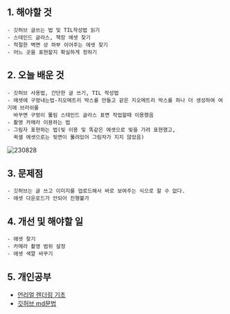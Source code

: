 ## 1. 해야할 것
```
- 깃허브 글쓰는 법 및 TIL작성법 읽기
- 스테인드 글라스, 책장 에셋 찾기
- 적절한 벽면 상 하부 이어주는 에셋 찾기
- 어느 곳을 표현할지 확실하게 정하기
```
## 2. 오늘 배운 것
```
- 깃허브 사용법, 간단한 글 쓰기, TIL 작성법
- 에셋에 구멍내는법-지오메트리 박스를 만들고 같은 지오메트리 박스를 하나 더 생성하여 여기에 브러쉬를
  바꾸면 구멍이 뚫림 스테인드 글라스 표면 작업할때 이용했음
- 촬영 카메라 이용하는 법
- 그림자 표현하는 법(빛 이용 및 똑같은 에셋으로 빛을 가려 표현했고,
  퀵셀 에셋으로는 뒷면이 뚫려있어 그림자가 지지 않았음)
```
![230828](https://github.com/JM94Ent/TIL-WIL/assets/143363550/84a528bc-b8b3-41e1-8bbd-da15ba13db4f)

## 3. 문제점
```
- 깃허브는 글 쓰고 이미지를 업로드해서 바로 보여주는 식으로 할 수 없다.
- 에셋 다운로드가 안되어 진행불가
```
## 4. 개선 및 해야할 일
```
- 에셋 찾기
- 카메라 촬영 범위 설정
- 에셋 색깔 바꾸기
```
## 5. 개인공부

- [언리얼 렌더링 기초](https://dev.epicgames.com/community/learning/courses/49q/unreal-engine-3ea694/lM3K/unreal-engine-1565f7)
- [깃허브 md문법](https://aboneu.tistory.com/485)
